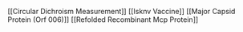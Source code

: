 [[Circular Dichroism Measurement]]
[[Isknv Vaccine]]
[[Major Capsid Protein (Orf 006)]]
[[Refolded Recombinant Mcp Protein]]
